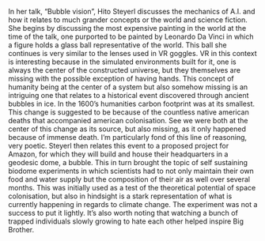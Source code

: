 In her talk, “Bubble vision”, Hito Steyerl discusses the mechanics of A.I. and how it relates to much grander concepts or the world and science fiction. She begins by discussing the most expensive painting in the world at the time of the talk, one purported to be painted by Leonardo Da Vinci in which a figure holds a glass ball representative of the world. This ball she continues is very similar to the lenses used in VR goggles. VR in this context is interesting because in the simulated environments built for it, one is always the center of the constructed universe, but they themselves are missing with the possible exception of having hands. This concept of humanity being at the center of a system but also somehow missing is an intriguing one that relates to a historical event discovered through ancient bubbles in ice.
In the 1600’s humanities carbon footprint was at its smallest. This change is suggested to be because of the countless native american deaths that accompanied american colonisation. See we were both at the center of this change as its source, but also missing, as it only happened because of immense death. I’m particularly fond of this line of reasoning, very poetic. Steyerl then relates this event to a proposed project for Amazon, for which they will build and house their headquarters in a geodesic dome, a bubble. This in turn brought the topic of self sustaining biodome experiments in which scientists had to not only maintain their own food and water supply but the composition of their air as well over several months. This was initially used as a test of the theoretical potential of space colonisation, but also in hindsight is a stark representation of what is currently happening in regards to climate change. The experiment was not a success to put it lightly. It’s also worth noting that watching a bunch of trapped individuals slowly growing to hate each other helped inspire Big Brother.
